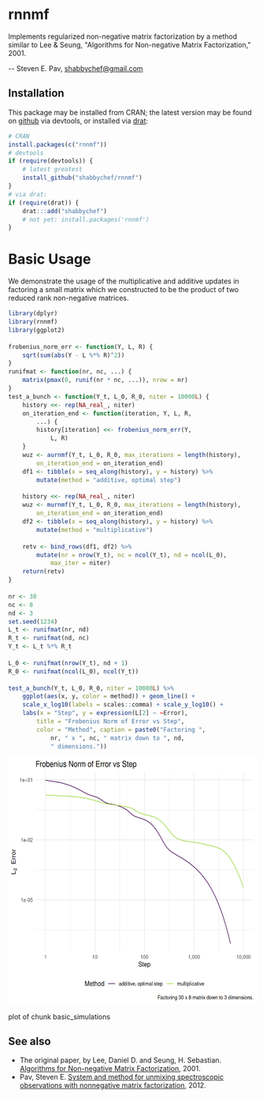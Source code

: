 

# rnnmf



Implements regularized non-negative matrix factorization by a method similar to 
Lee & Seung, "Algorithms for Non-negative Matrix Factorization," 2001.

-- Steven E. Pav, shabbychef@gmail.com

## Installation

This package may be installed from CRAN; the latest version may be
found on [github](https://github.com/shabbychef/rnnmf "rnnmf")
via devtools, or installed via [drat](https://github.com/eddelbuettel/drat "drat"):


``` r
# CRAN
install.packages(c("rnnmf"))
# devtools
if (require(devtools)) {
    # latest greatest
    install_github("shabbychef/rnnmf")
}
# via drat:
if (require(drat)) {
    drat:::add("shabbychef")
    # not yet: install.packages('rnnmf')
}
```

# Basic Usage

We demonstrate the usage of the multiplicative and additive updates in
factoring a small matrix which we constructed to be the product of two
reduced rank non-negative matrices.


``` r
library(dplyr)
library(rnnmf)
library(ggplot2)

frobenius_norm_err <- function(Y, L, R) {
    sqrt(sum(abs(Y - L %*% R)^2))
}
runifmat <- function(nr, nc, ...) {
    matrix(pmax(0, runif(nr * nc, ...)), nrow = nr)
}
test_a_bunch <- function(Y_t, L_0, R_0, niter = 10000L) {
    history <<- rep(NA_real_, niter)
    on_iteration_end <- function(iteration, Y, L, R,
        ...) {
        history[iteration] <<- frobenius_norm_err(Y,
            L, R)
    }
    wuz <- aurnmf(Y_t, L_0, R_0, max_iterations = length(history),
        on_iteration_end = on_iteration_end)
    df1 <- tibble(x = seq_along(history), y = history) %>%
        mutate(method = "additive, optimal step")

    history <<- rep(NA_real_, niter)
    wuz <- murnmf(Y_t, L_0, R_0, max_iterations = length(history),
        on_iteration_end = on_iteration_end)
    df2 <- tibble(x = seq_along(history), y = history) %>%
        mutate(method = "multiplicative")

    retv <- bind_rows(df1, df2) %>%
        mutate(nr = nrow(Y_t), nc = ncol(Y_t), nd = ncol(L_0),
            max_iter = niter)
    return(retv)
}

nr <- 30
nc <- 8
nd <- 3
set.seed(1234)
L_t <- runifmat(nr, nd)
R_t <- runifmat(nd, nc)
Y_t <- L_t %*% R_t

L_0 <- runifmat(nrow(Y_t), nd + 1)
R_0 <- runifmat(ncol(L_0), ncol(Y_t))

test_a_bunch(Y_t, L_0, R_0, niter = 10000L) %>%
    ggplot(aes(x, y, color = method)) + geom_line() +
    scale_x_log10(labels = scales::comma) + scale_y_log10() +
    labs(x = "Step", y = expression(L[2] ~ ~Error),
        title = "Frobenius Norm of Error vs Step",
        color = "Method", caption = paste0("Factoring ",
            nr, " x ", nc, " matrix down to ", nd,
            " dimensions."))
```

<div class="figure">
<img src="tools/figure/basic_simulations-1.png" alt="plot of chunk basic_simulations" width="600px" height="500px" />
<p class="caption">plot of chunk basic_simulations</p>
</div>


## See also

* The original paper, by Lee, Daniel D. and Seung, H. Sebastian.
	[Algorithms for Non-negative Matrix Factorization](http://papers.nips.cc/paper/1861-algorithms-for-non-negative-matrix-factorization.pdf), 2001.
* Pav, Steven E. [System and method for unmixing spectroscopic observations with nonnegative matrix factorization](https://patentscope.wipo.int/search/en/detail.jsf?docId=US42758160), 2012.

